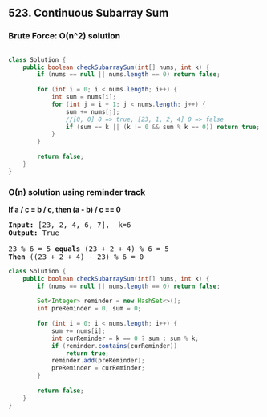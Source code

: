 ## 523. Continuous Subarray Sum

### Brute Force: O(n^2) solution

```java

class Solution {
    public boolean checkSubarraySum(int[] nums, int k) {
        if (nums == null || nums.length == 0) return false; 
        
        for (int i = 0; i < nums.length; i++) {
            int sum = nums[i];
            for (int j = i + 1; j < nums.length; j++) {
                sum += nums[j];                
                //[0, 0] 0 => true, [23, 1, 2, 4] 0 => false
                if (sum == k || (k != 0 && sum % k == 0)) return true;
            }
        }
        
        return false;
    }
}
```

### O(n) solution using reminder track 

**If a / c = b / c, then (a - b) / c == 0**
<pre>
<b>Input:</b> [23, 2, 4, 6, 7],  k=6
<b>Output:</b> True

23 % 6 = 5 <b>equals</b> (23 + 2 + 4) % 6 = 5
<b>Then</b> ((23 + 2 + 4) - 23) % 6 = 0
</pre>

```java
class Solution {
    public boolean checkSubarraySum(int[] nums, int k) {
        if (nums == null || nums.length == 0) return false;
        
        Set<Integer> reminder = new HashSet<>();
        int preReminder = 0, sum = 0;
        
        for (int i = 0; i < nums.length; i++) {
            sum += nums[i];
            int curReminder = k == 0 ? sum : sum % k;
            if (reminder.contains(curReminder)) 
                return true;
            reminder.add(preReminder);
            preReminder = curReminder;                
        }
        
        return false;
    }
}
```
